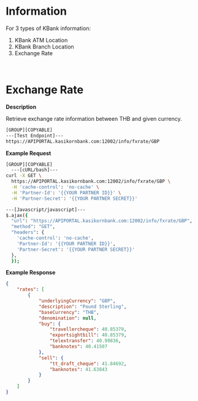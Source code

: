 ﻿# **Information**

For 3 types of KBank information:

1. KBank ATM Location
2. KBank Branch Location
3. Exchange Rate

<br />

# Exchange Rate

**Description**

Retrieve exchange rate information between THB and given currency.

```bash
[GROUP][COPYABLE]
---[Test Endpoint]---
https://APIPORTAL.kasikornbank.com:12002/info/fxrate/GBP
```

**Example Request**

```bash
[GROUP][COPYABLE]
  ---[cURL/bash]---
curl -X GET \
  https://APIPORTAL.kasikornbank.com:12002/info/fxrate/GBP \
  -H 'cache-control': 'no-cache' \
  -H 'Partner-Id': '{{YOUR PARTNER ID}}' \
  -H 'Partner-Secret': '{{YOUR PARTNER SECRET}}'

---[Javascript/javascript]---
$.ajax({
  "url": "https://APIPORTAL.kasikornbank.com:12002/info/fxrate/GBP",
  "method": "GET",
  "headers": {
    'cache-control': 'no-cache',
    'Partner-Id': '{{YOUR PARTNER ID}}',
    'Partner-Secret': '{{YOUR PARTNER SECRET}}'
  },
  });
```

**Example Response**

```json
{
    "rates": [
        {
            "underlyingCurrency": "GBP",
            "description": "Pound Sterling",
            "baseCurrency": "THB",
            "denomination": null,
            "buy": {
                "travellercheque": 40.85379,
                "exportsightbill": 40.85379,
                "telextransfer": 40.99836,
                "banknotes": 40.41507
            },
            "sell": {
                "tt_draft_cheque": 41.84692,
                "banknotes": 41.63843
            }
        }
    ]
}
```
